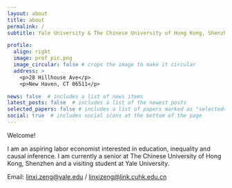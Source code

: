```yaml
---
layout: about
title: about
permalink: /
subtitle: Yale University & The Chinese University of Hong Kong, Shenzhen.

profile:
  align: right
  image: prof_pic.png
  image_circular: false # crops the image to make it circular
  address: >
    <p>28 Hillhouse Ave</p>
    <p>New Haven, CT 06511</p>

news: false  # includes a list of news items
latest_posts: false  # includes a list of the newest posts
selected_papers: false # includes a list of papers marked as "selected={true}"
social: true  # includes social icons at the bottom of the page
---
```


Welcome!

I am an aspiring labor economist interested in education, inequality and causal inference. I am currently a senior
 at The Chinese University of Hong Kong, Shenzhen and a visiting student at Yale University.

Email: linxi.zeng@yale.edu / linxizeng@link.cuhk.edu.cn